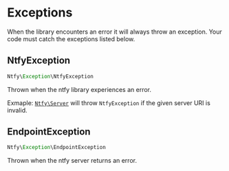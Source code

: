 # Exceptions

When the library encounters an error it will always throw an exception. Your code must catch the exceptions listed below.

## NtfyException
```PHP
Ntfy\Exception\NtfyException
```

Thrown when the ntfy library experiences an error.

Exmaple: [`Ntfy\Server`](../src/Ntfy/Server.php) will throw `NtfyException` if the given server URI is invalid.

## EndpointException 
```PHP
Ntfy\Exception\EndpointException
```

Thrown when the ntfy server returns an error.